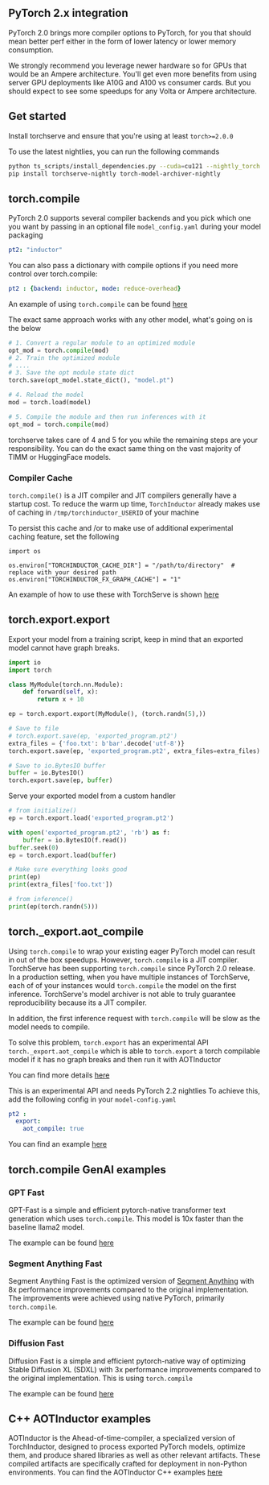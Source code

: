 ## PyTorch 2.x integration

PyTorch 2.0 brings more compiler options to PyTorch, for you that should mean better perf either in the form of lower latency or lower memory consumption.

We strongly recommend you leverage newer hardware so for GPUs that would be an Ampere architecture. You'll get even more benefits from using server GPU deployments like A10G and A100 vs consumer cards. But you should expect to see some speedups for any Volta or Ampere architecture.

## Get started

Install torchserve and ensure that you're using at least `torch>=2.0.0`

To use the latest nightlies, you can run the following commands
```sh
python ts_scripts/install_dependencies.py --cuda=cu121 --nightly_torch
pip install torchserve-nightly torch-model-archiver-nightly
```

## torch.compile

PyTorch 2.0 supports several compiler backends and you pick which one you want by passing in an optional file `model_config.yaml` during your model packaging

```yaml
pt2: "inductor"
```

You can also pass a dictionary with compile options if you need more control over torch.compile:

```yaml
pt2 : {backend: inductor, mode: reduce-overhead}
```

An example of using `torch.compile` can be found [here](./torch_compile/README.md)

The exact same approach works with any other model, what's going on is the below

```python
# 1. Convert a regular module to an optimized module
opt_mod = torch.compile(mod)
# 2. Train the optimized module
# ....
# 3. Save the opt module state dict
torch.save(opt_model.state_dict(), "model.pt")

# 4. Reload the model
mod = torch.load(model)

# 5. Compile the module and then run inferences with it
opt_mod = torch.compile(mod)
```

torchserve takes care of 4 and 5 for you while the remaining steps are your responsibility. You can do the exact same thing on the vast majority of TIMM or HuggingFace models.

### Compiler Cache

`torch.compile()` is a JIT compiler and JIT compilers generally have a startup cost. To reduce the warm up time, `TorchInductor` already makes use of caching in `/tmp/torchinductor_USERID` of your machine

To persist this cache and /or to make use of additional experimental caching feature, set the following

```
import os

os.environ["TORCHINDUCTOR_CACHE_DIR"] = "/path/to/directory"  # replace with your desired path
os.environ["TORCHINDUCTOR_FX_GRAPH_CACHE"] = "1"
```
An example of how to use these with TorchServe is shown [here](./torch_inductor_caching/)

## torch.export.export

Export your model from a training script, keep in mind that an exported model cannot have graph breaks.

```python
import io
import torch

class MyModule(torch.nn.Module):
    def forward(self, x):
        return x + 10

ep = torch.export.export(MyModule(), (torch.randn(5),))

# Save to file
# torch.export.save(ep, 'exported_program.pt2')
extra_files = {'foo.txt': b'bar'.decode('utf-8')}
torch.export.save(ep, 'exported_program.pt2', extra_files=extra_files)

# Save to io.BytesIO buffer
buffer = io.BytesIO()
torch.export.save(ep, buffer)
```

Serve your exported model from a custom handler

```python
# from initialize()
ep = torch.export.load('exported_program.pt2')

with open('exported_program.pt2', 'rb') as f:
    buffer = io.BytesIO(f.read())
buffer.seek(0)
ep = torch.export.load(buffer)

# Make sure everything looks good
print(ep)
print(extra_files['foo.txt'])

# from inference()
print(ep(torch.randn(5)))
```

## torch._export.aot_compile

Using `torch.compile` to wrap your existing eager PyTorch model can result in out of the box speedups. However, `torch.compile` is a JIT compiler. TorchServe has been supporting `torch.compile` since PyTorch 2.0 release. In a production setting, when you have multiple instances of TorchServe, each of of your instances would `torch.compile` the model on the first inference. TorchServe's model archiver is not able to truly guarantee reproducibility because its a JIT compiler.

In addition, the first inference request with `torch.compile` will be slow as the model needs to compile.

To solve this problem, `torch.export` has an experimental API `torch._export.aot_compile` which is able to `torch.export` a torch compilable model if it has no graph breaks and then run it with AOTInductor

You can find more details [here](https://pytorch.org/docs/main/torch.compiler_aot_inductor.html)


This is an experimental API and needs PyTorch 2.2 nightlies
To achieve this, add the following config in your `model-config.yaml`

```yaml
pt2 :
  export:
    aot_compile: true
```
You can find an example [here](./torch_export_aot_compile/README.md)

## torch.compile GenAI examples

### GPT Fast

GPT-Fast is a simple and efficient pytorch-native transformer text generation which uses `torch.compile`. This model is 10x faster than the baseline llama2 model.

The example can be found [here](../large_models/gpt_fast/README.md)

### Segment Anything Fast

Segment Anything Fast is the optimized version of [Segment Anything](https://github.com/facebookresearch/segment-anything) with 8x performance improvements compared to the original implementation. The improvements were achieved using native PyTorch, primarily `torch.compile`.

The example can be found [here](../large_models/segment_anything_fast/README.md)

### Diffusion Fast

Diffusion Fast is a simple and efficient pytorch-native way of optimizing Stable Diffusion XL (SDXL) with 3x performance improvements compared to the original implementation. This is using `torch.compile`

The example can be found [here](../large_models/diffusion_fast/README.md)

## C++ AOTInductor examples

AOTInductor is the Ahead-of-time-compiler, a specialized version of TorchInductor, designed to process exported PyTorch models, optimize them, and produce shared libraries as well as other relevant artifacts. These compiled artifacts are specifically crafted for deployment in non-Python environments. You can find the AOTInductor C++ examples [here](../cpp/aot_inductor)
